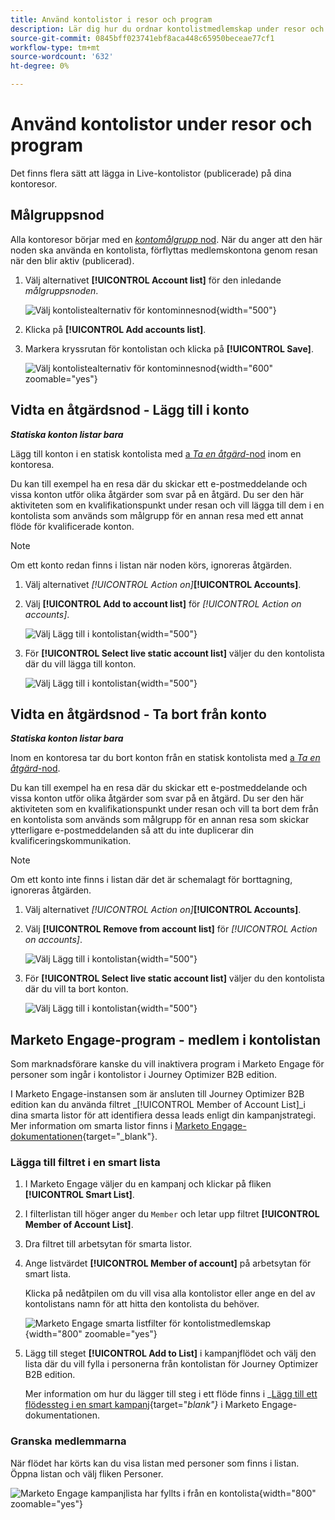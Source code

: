 ```yaml
---
title: Använd kontolistor i resor och program
description: Lär dig hur du ordnar kontolistmedlemskap under resor och filtrerar Marketo Engage Smart Lists baserat på kontolistans medlemskap.
source-git-commit: 0845bff023741ebf8aca448c65950beceae77cf1
workflow-type: tm+mt
source-wordcount: '632'
ht-degree: 0%

---
```


# Använd kontolistor under resor och program

Det finns flera sätt att lägga in Live-kontolistor (publicerade) på dina kontoresor.

## Målgruppsnod

Alla kontoresor börjar med en [_kontomålgrupp_ nod](../journeys/account-audience-nodes.md). När du anger att den här noden ska använda en kontolista, förflyttas medlemskontona genom resan när den blir aktiv (publicerad).

1. Välj alternativet **[!UICONTROL Account list]** för den inledande _målgruppsnoden_.

   ![Välj kontolistealternativ för kontominnesnod](../journeys/assets/node-audience-account-list.png){width="500"}

1. Klicka på **[!UICONTROL Add accounts list]**.

1. Markera kryssrutan för kontolistan och klicka på **[!UICONTROL Save]**.

   ![Välj kontolistealternativ för kontominnesnod](../journeys/assets/node-audience-account-list-select-dialog.png){width="600" zoomable="yes"}

## Vidta en åtgärdsnod - Lägg till i konto

**_Statiska konton listar bara_**

Lägg till konton i en statisk kontolista med [a _Ta en åtgärd_-nod](../journeys/action-nodes.md) inom en kontoresa.

Du kan till exempel ha en resa där du skickar ett e-postmeddelande och vissa konton utför olika åtgärder som svar på en åtgärd. Du ser den här aktiviteten som en kvalifikationspunkt under resan och vill lägga till dem i en kontolista som används som målgrupp för en annan resa med ett annat flöde för kvalificerade konton.

>[!NOTE]
>
>Om ett konto redan finns i listan när noden körs, ignoreras åtgärden.

1. Välj alternativet _[!UICONTROL Action on]_**[!UICONTROL Accounts]**.

1. Välj **[!UICONTROL Add to account list]** för _[!UICONTROL Action on accounts]_.

   ![Välj Lägg till i kontolistan](../journeys/assets/node-action-account-add-to-account-list.png){width="500"}

1. För **[!UICONTROL Select live static account list]** väljer du den kontolista där du vill lägga till konton.

   ![Välj Lägg till i kontolistan](../journeys/assets/node-action-account-add-to-account-list-select.png){width="500"}

## Vidta en åtgärdsnod - Ta bort från konto

**_Statiska konton listar bara_**

Inom en kontoresa tar du bort konton från en statisk kontolista med [a _Ta en åtgärd_-nod](../journeys/action-nodes.md).

Du kan till exempel ha en resa där du skickar ett e-postmeddelande och vissa konton utför olika åtgärder som svar på en åtgärd. Du ser den här aktiviteten som en kvalifikationspunkt under resan och vill ta bort dem från en kontolista som används som målgrupp för en annan resa som skickar ytterligare e-postmeddelanden så att du inte duplicerar din kvalificeringskommunikation.

>[!NOTE]
>
>Om ett konto inte finns i listan där det är schemalagt för borttagning, ignoreras åtgärden.

1. Välj alternativet _[!UICONTROL Action on]_**[!UICONTROL Accounts]**.

1. Välj **[!UICONTROL Remove from account list]** för _[!UICONTROL Action on accounts]_.

   ![Välj Lägg till i kontolistan](../journeys/assets/node-action-account-remove-from-account-list.png){width="500"}

1. För **[!UICONTROL Select live static account list]** väljer du den kontolista där du vill ta bort konton.

   ![Välj Lägg till i kontolistan](../journeys/assets/node-action-account-remove-from-account-list-select.png){width="500"}

## Marketo Engage-program - medlem i kontolistan

Som marknadsförare kanske du vill inaktivera program i Marketo Engage för personer som ingår i kontolistor i Journey Optimizer B2B edition.

I Marketo Engage-instansen som är ansluten till Journey Optimizer B2B edition kan du använda filtret _[!UICONTROL Member of Account List]_i dina smarta listor för att identifiera dessa leads enligt din kampanjstrategi. Mer information om smarta listor finns i [Marketo Engage-dokumentationen](https://experienceleague.adobe.com/en/docs/marketo/using/product-docs/core-marketo-concepts/smart-lists-and-static-lists/understanding-smart-lists){target="_blank"}.

### Lägga till filtret i en smart lista

1. I Marketo Engage väljer du en kampanj och klickar på fliken **[!UICONTROL Smart List]**.

1. I filterlistan till höger anger du `Member` och letar upp filtret **[!UICONTROL Member of Account List]**.

1. Dra filtret till arbetsytan för smarta listor.

1. Ange listvärdet **[!UICONTROL Member of account]** på arbetsytan för smart lista.

   Klicka på nedåtpilen om du vill visa alla kontolistor eller ange en del av kontolistans namn för att hitta den kontolista du behöver.

   ![Marketo Engage smarta listfilter för kontolistmedlemskap](./assets/account-lists-marketo-engage-smart-list.png){width="800" zoomable="yes"}

1. Lägg till steget **[!UICONTROL Add to List]** i kampanjflödet och välj den lista där du vill fylla i personerna från kontolistan för Journey Optimizer B2B edition.

   Mer information om hur du lägger till steg i ett flöde finns i _[Lägg till ett flödessteg i en smart kampanj](https://experienceleague.adobe.com/en/docs/marketo/using/product-docs/core-marketo-concepts/smart-campaigns/flow-actions/add-a-flow-step-to-a-smart-campaign){target="_blank"}_ i Marketo Engage-dokumentationen.

### Granska medlemmarna

När flödet har körts kan du visa listan med personer som finns i listan. Öppna listan och välj fliken Personer.

![Marketo Engage kampanjlista har fyllts i från en kontolista](./assets/account-lists-marketo-engage-smart-list-people.png){width="800" zoomable="yes"}

